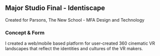## Major Studio Final - Identiscape

Created for Parsons, The New School - MFA Design and Technology


### Concept & Form

I created a web/mobile based platform for user-created 360 cinematic VR landscapes that reflect the identities and cultures of the VR makers.